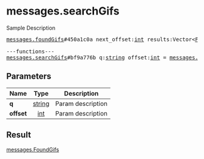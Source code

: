 # messages.searchGifs

Sample Description

<pre>
<a href="../constructor/messages.foundGifs">messages.foundGifs</a>#450a1c0a next_offset:<a href="../type/int.md">int</a> results:Vector&lt;<a href="../type/FoundGif.md">FoundGif</a>&gt; = <a href="../type/messages.FoundGifs.md">messages.FoundGifs</a>;

---functions---
<a href="../method/messages.searchGifs.md">messages.searchGifs</a>#bf9a776b q:<a href="../type/string.md">string</a> offset:<a href="../type/int.md">int</a> = <a href="../type/messages.FoundGifs.md">messages.FoundGifs</a>;</pre>
## Parameters

| Name | Type | Description |
|------|:----:|-------------|
| **q** | <a href="../type/string.md">string</a> | Param description |
| **offset** | <a href="../type/int.md">int</a> | Param description |

## Result

<a href="../type/messages.FoundGifs.md">messages.FoundGifs</a>

